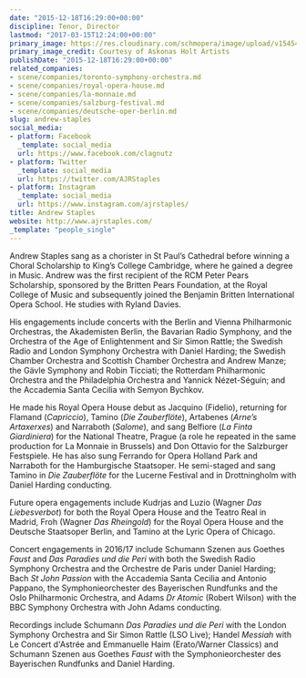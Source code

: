 ```yaml
---
date: "2015-12-18T16:29:00+00:00"
discipline: Tenor, Director
lastmod: "2017-03-15T12:24:00+00:00"
primary_image: https://res.cloudinary.com/schmopera/image/upload/v1545409169/media/webhook-uploads/1450456266733/2015-12-18---Andrew-Staples-headshot.jpg.jpg
primary_image_credit: Courtesy of Askonas Holt Artists
publishDate: "2015-12-18T16:29:00+00:00"
related_companies:
- scene/companies/toronto-symphony-orchestra.md
- scene/companies/royal-opera-house.md
- scene/companies/la-monnaie.md
- scene/companies/salzburg-festival.md
- scene/companies/deutsche-oper-berlin.md
slug: andrew-staples
social_media:
- platform: Facebook
  _template: social_media
  url: https://www.facebook.com/clagnutz
- platform: Twitter
  _template: social_media
  url: https://twitter.com/AJRStaples
- platform: Instagram
  _template: social_media
  url: https://www.instagram.com/ajrstaples/
title: Andrew Staples
website: http://www.ajrstaples.com/
_template: "people_single"
---
```


Andrew Staples sang as a chorister in St Paul’s Cathedral before winning a Choral Scholarship to King’s College Cambridge, where he gained a degree in Music.  Andrew was the first recipient of the RCM Peter Pears Scholarship, sponsored by the Britten Pears Foundation, at the Royal College of Music and subsequently joined the Benjamin Britten International Opera School.  He studies with Ryland Davies.

His engagements include concerts with the Berlin and Vienna Philharmonic Orchestras, the Akademisten Berlin, the Bavarian Radio Symphony, and the Orchestra of the Age of Enlightenment and Sir Simon Rattle; the Swedish Radio and London Symphony Orchestra with Daniel Harding; the Swedish Chamber Orchestra and Scottish Chamber Orchestra and Andrew Manze; the Gävle Symphony and Robin Ticciati; the Rotterdam Philharmonic Orchestra and the Philadelphia Orchestra and Yannick Nézet-Séguin; and the Accademia Santa Cecilia with Semyon Bychkov.

He made his Royal Opera House debut as Jacquino (Fidelio), returning for Flamand (*Capriccio*), Tamino (*Die Zauberflöte*), Artabenes (*Arne’s Artaxerxes*) and Narraboth (*Salome*), and sang Belfiore (*La Finta Giardiniera*) for the National Theatre, Prague (a role he repeated in the same production for La Monnaie in Brussels) and Don Ottavio for the Salzburger Festspiele. He has also sung Ferrando for Opera Holland Park and Narraboth for the Hamburgische Staatsoper. He semi-staged and sang Tamino in *Die Zauberflöte* for the Lucerne Festival and in Drottningholm with Daniel Harding conducting.

Future opera engagements include Kudrjas and Luzio (Wagner *Das Liebesverbot*) for both the Royal Opera House and the Teatro Real in Madrid, Froh (Wagner *Das Rheingold*) for the Royal Opera House and the Deutsche Staatsoper Berlin, and Tamino at the Lyric Opera of Chicago. 

Concert engagements in 2016/17 include Schumann Szenen aus Goethes *Faust* and *Das Paradies und die Peri* with both the Swedish Radio Symphony Orchestra and the Orchestre de Paris under Daniel Harding; Bach *St John Passion* with the Accademia Santa Cecilia and Antonio Pappano, the Symphonieorchester des Bayerischen Rundfunks and the Oslo Philharmonic Orchestra, and Adams *Dr Atomic* (Robert Wilson) with the BBC Symphony Orchestra with John Adams conducting.

Recordings include Schumann *Das Paradies und die Peri* with the London Symphony Orchestra and Sir Simon Rattle (LSO Live); Handel *Messiah* with Le Concert d'Astrée and Emmanuelle Haim (Erato/Warner Classics) and Schumann Szenen aus Goethes *Faust* with the Symphonieorchester des Bayerischen Rundfunks and Daniel Harding.
